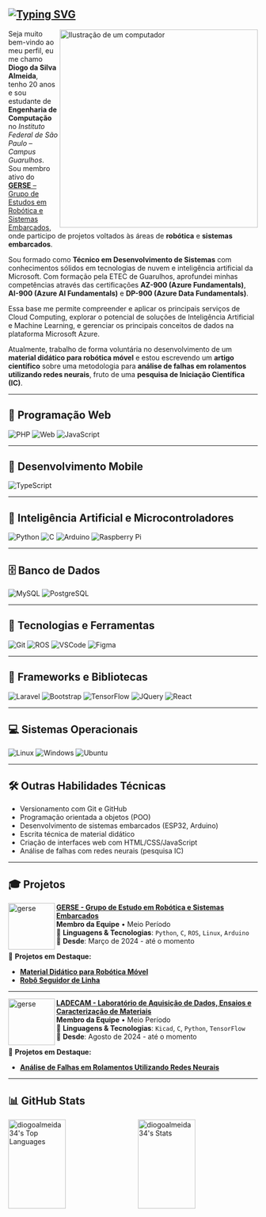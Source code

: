 ## [![Typing SVG](https://readme-typing-svg.demolab.com?font=Roboto&weight=600&size=25&pause=1000&vCenter=true&width=505&height=30&lines=%F0%9F%91%8B+Ol%C3%A1!+Eu+sou+o+Diogo+Da+Silva+Almeida+%F0%9F%91%8B;%F0%9F%91%8B+Hello!+I+am+Diogo+Da+Silva+Almeida+%F0%9F%91%8B;%F0%9F%91%8B+%E4%BD%A0%E5%A5%BD%EF%BC%81%E6%88%91%E6%98%AF%E8%BF%AA%E5%A5%A5%E6%88%88%C2%B7%E8%BE%BE%C2%B7%E5%B8%AD%E5%B0%94%E7%93%A6%C2%B7%E9%98%BF%E5%B0%94%E6%A2%85%E8%BE%BE+%F0%9F%91%8B;%F0%9F%91%8B+%C2%A1Hola!+Soy+Diogo+Da+Silva+Almeida+%F0%9F%91%8B)](https://git.io/typing-svg)

<!-- <a href="https://git.io/typing-svg"><img src="https://readme-typing-svg.demolab.com?font=Roboto&weight=600&size=25&pause=1000&vCenter=true&width=505&height=30&lines=%F0%9F%91%8B+Ol%C3%A1!+Eu+sou+o+Diogo+Almeida+%F0%9F%91%8B;%F0%9F%91%8B+Hello!+I+am+Diogo+Almeida+%F0%9F%91%8B;%F0%9F%91%8B+%E4%BD%A0%E5%A5%BD%EF%BC%81%E6%88%91%E6%98%AF%E8%BF%AA%E5%A5%A5%E6%88%88%C2%B7%E9%98%BF%E5%B0%94%E6%A2%85%E8%BE%BE+%F0%9F%91%8B;%F0%9F%91%8B+%C2%A1Hola!+Soy+Diogo+Almeida+%F0%9F%91%8B" alt="Typing SVG" /></a> -->

<img src="https://raw.githubusercontent.com/MicaelliMedeiros/micaellimedeiros/master/image/computer-illustration.png" alt="Ilustração de um computador" width="400px" align="right">

Seja muito bem-vindo ao meu perfil, eu me chamo **Diogo da Silva Almeida**, tenho 20 anos e sou estudante de **Engenharia de Computação** no *Instituto Federal de São Paulo – Campus Guarulhos*. Sou membro ativo do [**GERSE** – Grupo de Estudos em Robótica e Sistemas Embarcados](http://gru.ifsp.edu.br/index.php/gerse.html), onde participo de projetos voltados às áreas de **robótica** e **sistemas embarcados**.

Sou formado como **Técnico em Desenvolvimento de Sistemas** com conhecimentos sólidos em tecnologias de nuvem e inteligência artificial da Microsoft. Com formação pela ETEC de Guarulhos, aprofundei minhas competências através das certificações **AZ-900 (Azure Fundamentals)**, **AI-900 (Azure AI Fundamentals)** e **DP-900 (Azure Data Fundamentals)**.

Essa base me permite compreender e aplicar os principais serviços de Cloud Computing, explorar o potencial de soluções de Inteligência Artificial e Machine Learning, e gerenciar os principais conceitos de dados na plataforma Microsoft Azure.

Atualmente, trabalho de forma voluntária no desenvolvimento de um **material didático para robótica móvel** e estou escrevendo um **artigo científico** sobre uma metodologia para **análise de falhas em rolamentos utilizando redes neurais**, fruto de uma **pesquisa de Iniciação Científica (IC)**.

---

## 🚀 Programação Web
![PHP](https://skillicons.dev/icons?i=php)
![Web](https://skillicons.dev/icons?i=html,css)
![JavaScript](https://skillicons.dev/icons?i=javascript)

---

## 📱 Desenvolvimento Mobile
![TypeScript](https://skillicons.dev/icons?i=ts)

---

## 🤖 Inteligência Artificial e Microcontroladores
![Python](https://skillicons.dev/icons?i=python)
![C](https://skillicons.dev/icons?i=c)
![Arduino](https://skillicons.dev/icons?i=arduino)
![Raspberry Pi](https://skillicons.dev/icons?i=raspberrypi)

---

## 🗄️ Banco de Dados
![MySQL](https://skillicons.dev/icons?i=mysql)
![PostgreSQL](https://skillicons.dev/icons?i=postgresql)

---

## 🤖 Tecnologias e Ferramentas
![Git](https://skillicons.dev/icons?i=git)
![ROS](https://skillicons.dev/icons?i=ros)
![VSCode](https://skillicons.dev/icons?i=vscode)
![Figma](https://skillicons.dev/icons?i=figma)

---

## 🧠 Frameworks e Bibliotecas
![Laravel](https://skillicons.dev/icons?i=laravel)
![Bootstrap](https://skillicons.dev/icons?i=bootstrap)
![TensorFlow](https://skillicons.dev/icons?i=tensorflow)
![JQuery](https://skillicons.dev/icons?i=jquery)
![React](https://skillicons.dev/icons?i=react)

---

## 💻 Sistemas Operacionais
![Linux](https://skillicons.dev/icons?i=linux)
![Windows](https://skillicons.dev/icons?i=windows)
![Ubuntu](https://skillicons.dev/icons?i=ubuntu)

---

## 🛠️ Outras Habilidades Técnicas
- Versionamento com Git e GitHub
- Programação orientada a objetos (POO)
- Desenvolvimento de sistemas embarcados (ESP32, Arduino)
- Escrita técnica de material didático
- Criação de interfaces web com HTML/CSS/JavaScript
- Análise de falhas com redes neurais (pesquisa IC)

---

## 🎓 Projetos

<p align="left">
  <img align="left" height="94px" width="94px" alt="gerse" src="https://avatars.githubusercontent.com/u/48525795?s=200&v=4"/>
</p>

[**GERSE - Grupo de Estudo em Robótica e Sistemas Embarcados**](http://gru.ifsp.edu.br/index.php/gerse.html)   
**Membro da Equipe** • Meio Período <br>
🔧 **Linguagens & Tecnologias**: `Python`, `C`, `ROS`, `Linux`, `Arduino`  
📅 **Desde**: Março de 2024 - até o momento  

📌 **Projetos em Destaque:**

- [**Material Didático para Robótica Móvel**](https://www.linkedin.com/in/diogo-da-silva-almeida/details/projects/)
- [**Robô Seguidor de Linha**](https://www.linkedin.com/in/diogo-da-silva-almeida/details/projects/)

---

<p align="left">
  <img align="left" height="94px" width="94px" alt="gerse" src="https://github.com/user-attachments/assets/1b3173c7-634b-40e2-91d0-fa43b36e0e60"/>

</p>

[**LADECAM - Laboratório de Aquisição de Dados, Ensaios e Caracterização de Materiais**](http://dgp.cnpq.br/dgp/espelhogrupo/8102924507174190)   
**Membro da Equipe** • Meio Período <br>
🔧 **Linguagens & Tecnologias**: `Kicad`, `C`, `Python`, `TensorFlow`  
📅 **Desde**: Agosto de 2024 - até o momento  

📌 **Projetos em Destaque:**

- [**Análise de Falhas em Rolamentos Utilizando Redes Neurais**](https://www.linkedin.com/in/diogo-da-silva-almeida/details/projects/)

---

## 📊 GitHub Stats

<div style="display: flex; justify-content: space-between; gap: 5px;">
  <img src="https://github-readme-stats.vercel.app/api/top-langs/?username=diogoalmeida34&theme=tokyonight&show_icons=true&hide_border=false&layout=compact" alt="diogoalmeida34's Top Languages" style="width: 48%; height: 180px; object-fit: cover;" />
  <img src="https://github-readme-stats.vercel.app/api?username=diogoalmeida34&theme=tokyonight&show_icons=true&hide_border=false&count_private=false" alt="diogoalmeida34's Stats" style="width: 48%; height: 180px; object-fit: cover;" />
</div>
